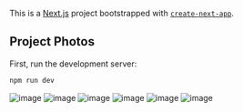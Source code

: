 This is a [Next.js](https://nextjs.org) project bootstrapped with [`create-next-app`](https://nextjs.org/docs/app/api-reference/cli/create-next-app).

## Project Photos

First, run the development server:

```bash
npm run dev
```
![image](https://github.com/user-attachments/assets/e548af33-4904-4efd-9e94-c9dbe0b414df)
![image](https://github.com/user-attachments/assets/c77e6c72-1125-4539-ac71-251c3fe48a77)
![image](https://github.com/user-attachments/assets/455608cb-eef9-45ab-838e-fd844088ae34)
![image](https://github.com/user-attachments/assets/42e2fae7-5433-4791-a0b8-c4b3c17c9401)
![image](https://github.com/user-attachments/assets/472cf3b2-7e68-49dc-91f9-332b77ef18fc)
![image](https://github.com/user-attachments/assets/9df1004a-af6a-4475-9023-1219404858fc)
